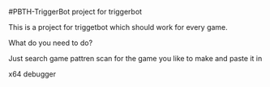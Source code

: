#PBTH-TriggerBot
project for triggerbot

This is a project for triggetbot which should work for every game.

What do you need to do?

Just search game pattren scan for the game you like to make and paste it in

x64 debugger
